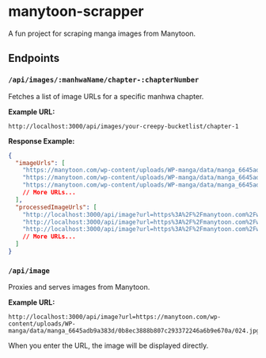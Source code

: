 # manytoon-scrapper

A fun project for scraping manga images from Manytoon.

## Endpoints

### `/api/images/:manhwaName/chapter-:chapterNumber`

Fetches a list of image URLs for a specific manhwa chapter.

**Example URL:**

```
http://localhost:3000/api/images/your-creepy-bucketlist/chapter-1
```

**Response Example:**

```json
{
  "imageUrls": [
    "https://manytoon.com/wp-content/uploads/WP-manga/data/manga_6645adb9a383d/0b8ec3888b807c293372246a6b9e670a/001.jpg",
    "https://manytoon.com/wp-content/uploads/WP-manga/data/manga_6645adb9a383d/0b8ec3888b807c293372246a6b9e670a/002.jpg",
    "https://manytoon.com/wp-content/uploads/WP-manga/data/manga_6645adb9a383d/0b8ec3888b807c293372246a6b9e670a/003.jpg",
    // More URLs...
  ],
  "processedImageUrls": [
    "http://localhost:3000/api/image?url=https%3A%2F%2Fmanytoon.com%2Fwp-content%2Fuploads%2FWP-manga%2Fdata%2Fmanga_6645adb9a383d%2F0b8ec3888b807c293372246a6b9e670a%2F001.jpg",
    "http://localhost:3000/api/image?url=https%3A%2F%2Fmanytoon.com%2Fwp-content%2Fuploads%2FWP-manga%2Fdata%2Fmanga_6645adb9a383d%2F0b8ec3888b807c293372246a6b9e670a%2F002.jpg",
    "http://localhost:3000/api/image?url=https%3A%2F%2Fmanytoon.com%2Fwp-content%2Fuploads%2FWP-manga%2Fdata%2Fmanga_6645adb9a383d%2F0b8ec3888b807c293372246a6b9e670a%2F003.jpg",
    // More URLs...
  ]
}
```

### `/api/image`

Proxies and serves images from Manytoon.

**Example URL:**

```
http://localhost:3000/api/image?url=https://manytoon.com/wp-content/uploads/WP-manga/data/manga_6645adb9a383d/0b8ec3888b807c293372246a6b9e670a/024.jpg
```

When you enter the URL, the image will be displayed directly.

